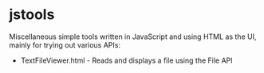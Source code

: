 # jstools
Miscellaneous simple tools written in JavaScript and using HTML as the UI, mainly for trying out various APIs:
* TextFileViewer.html - Reads and displays a file using the File API
